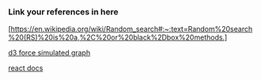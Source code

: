 ### Link your references in here
[https://en.wikipedia.org/wiki/Random_search#:~:text=Random%20search%20(RS)%20is%20a,%2C%20or%20black%2Dbox%20methods.]

[d3 force simulated graph](https://www.google.com/search?q=d3+force+simulation+graph&sxsrf=AJOqlzW-MGE-j-zaoy7gBotLanXpBSbN0w%3A1677570022615&source=hp&ei=5q_9Y8HLI4KG-QaBvrmYCQ&iflsig=AK50M_UAAAAAY_299gjLHBtU2dBfyKerNfrHmuoUqGic&oq=d3+&gs_lcp=Cgdnd3Mtd2l6EAMYADIECCMQJzIECCMQJzIECCMQJzIECAAQQzIECAAQQzIFCAAQgAQyCwgAEIAEELEDEIMBMgQIABBDMgQIABBDMgsIABCABBCxAxCDAToHCCMQ6gIQJzoFCAAQkQI6CggAELEDEIMBEENQzg1YpBJgjSRoAXAAeACAAbEBiAH1A5IBAzAuM5gBAKABAbABCg&sclient=gws-wiz)

[react docs](https://reactjs.org/docs/getting-started.html)